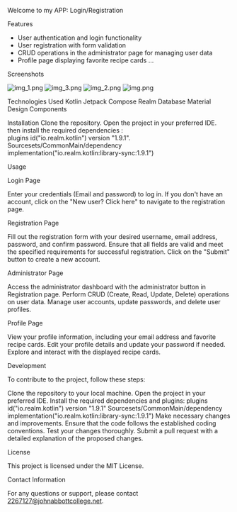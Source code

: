 Welcome to my APP: Login/Registration


Features

* User authentication and login functionality
* User registration with form validation
* CRUD operations in the administrator page for managing user data
* Profile page displaying favorite recipe cards
...

Screenshots


![img_1.png](img_1.png)   ![img_3.png](img_3.png)  ![img_2.png](img_2.png)   ![img.png](img.png)


Technologies Used
Kotlin
Jetpack Compose
Realm Database
Material Design Components


Installation
Clone the repository.
Open the project in your preferred IDE.
then install the required dependencies :  
plugins id("io.realm.kotlin") version "1.9.1".
Sourcesets/CommonMain/dependency
implementation("io.realm.kotlin:library-sync:1.9.1")

Usage

Login Page

Enter your credentials (Email and password) to log in.
If you don't have an account, click on the "New user? Click here" to navigate to the registration page.

Registration Page

Fill out the registration form with your desired username, email address, password, and confirm password.
Ensure that all fields are valid and meet the specified requirements for successful registration.
Click on the "Submit" button to create a new account.

Administrator Page

Access the administrator dashboard with the administrator button in Registration page.
Perform CRUD (Create, Read, Update, Delete) operations on user data.
Manage user accounts, update passwords, and delete user profiles.

Profile Page

View your profile information, including your email address and favorite recipe cards.
Edit your profile details and update your password if needed.
Explore and interact with the displayed recipe cards.

Development

To contribute to the project, follow these steps:

Clone the repository to your local machine.
Open the project in your preferred IDE.
Install the required dependencies and plugins:
plugins id("io.realm.kotlin") version "1.9.1"
Sourcesets/CommonMain/dependency
implementation("io.realm.kotlin:library-sync:1.9.1")
Make necessary changes and improvements.
Ensure that the code follows the established coding conventions.
Test your changes thoroughly.
Submit a pull request with a detailed explanation of the proposed changes.

License

This project is licensed under the MIT License.

Contact Information

For any questions or support, please contact 2267127@johnabbottcollege.net.